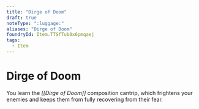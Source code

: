 ```yaml
---
title: "Dirge of Doom"
draft: true
noteType: ":luggage:"
aliases: "Dirge of Doom"
foundryId: Item.TTSfTub0x6pmqaej
tags:
  - Item
---
```


# Dirge of Doom

You learn the _[[Dirge of Doom]]_ composition cantrip, which frightens your enemies and keeps them from fully recovering from their fear.
